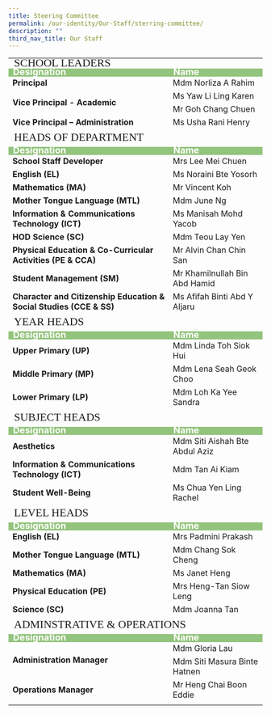 ```yaml
---
title: Steering Committee
permalink: /our-identity/Our-Staff/sterring-committee/
description: ""
third_nav_title: Our Staff
---
```

<table>
<tbody>
	<tr>
    <td colspan=2 style="line-height:0.5; font-size:22px; font-family:impact">SCHOOL LEADERS</td>
  </tr>
  <tr style="line-height:10px; background-color:rgb(147,196,125); font-weight: bold; font-size:18px; color:white">
		<td width=300>Designation</td>
    <td>Name</td>
  </tr>
  <tr>
    <td style="font-weight: bold">Principal</td>
    <td>Mdm Norliza A Rahim</td>
  </tr>
  <tr>
    <td rowspan=2 style="font-weight: bold">Vice Principal - Academic</td>
    <td>Ms Yaw Li Ling Karen</td>
  </tr>
  <tr>
    <td>Mr Goh Chang Chuen</td>
  </tr>
  <tr>
    <td style="font-weight: bold">Vice Principal – Administration</td>
    <td>Ms Usha Rani Henry</td>
  </tr>
  <tr>
    <td colspan=2 style="font-size:22px; font-family:impact">HEADS OF DEPARTMENT</td>
  </tr>
	<tr style="line-height:10px; background-color:rgb(147,196,125); font-weight: bold; font-size:18px; color:white">
		<td width=300>Designation</td>
    <td>Name</td>
  </tr>
  <tr>
    <td style="font-weight: bold">School Staff Developer</td>
    <td>Mrs Lee Mei Chuen</td>
  </tr>
  <tr>
    <td style="font-weight: bold">English (EL)</td>
    <td>Ms Noraini Bte Yosorh</td>
  </tr>
  <tr>
    <td style="font-weight: bold">Mathematics (MA)</td>
    <td>Mr Vincent Koh</td>
  </tr>
  <tr>
		<td style="font-weight: bold">Mother Tongue Language (MTL)</td>
    <td>Mdm June Ng</td>
  </tr>
  <tr>
		<td style="font-weight: bold">Information & Communications Technology (ICT)</td>
    <td>Ms Manisah Mohd Yacob</td>
  </tr>
  <tr>
     <td style="font-weight: bold">HOD Science (SC)</td>
		<td>Mdm Teou Lay Yen</td>
  </tr>
  <tr>
    <td style="font-weight: bold">Physical Education &amp; Co-Curricular Activities (PE &amp; CCA)</td>
		<td>Mr Alvin Chan Chin San</td>    
  </tr>
  <tr>
    <td style="font-weight: bold">Student Management (SM)</td>
		<td>Mr Khamilnullah Bin Abd Hamid</td>
  </tr>
  <tr>    
    <td style="font-weight: bold">Character and Citizenship Education &amp; <br>Social Studies (CCE &amp; SS)
		</td>
		<td>Ms Afifah Binti Abd Y Aljaru</td>
  </tr>
  <tr>
    <td colspan=2 style="font-size:22px; font-family:impact">YEAR HEADS</td>
  </tr>
	<tr style="line-height:10px; background-color:rgb(147,196,125); font-weight: bold; font-size:18px; color:white">
		<td width=300>Designation</td>
    <td>Name</td>
  </tr>
  <tr>
		<td style="font-weight: bold">Upper Primary (UP)</td>
    <td>Mdm Linda Toh Siok Hui</td>
  </tr>
  <tr>
		<td style="font-weight: bold">Middle Primary (MP)</td>
    <td>Mdm Lena Seah Geok Choo</td>
  </tr>
  <tr>
    <td style="font-weight: bold">Lower Primary (LP)</td>
		<td>Mdm Loh Ka Yee Sandra</td>
  </tr>
  <tr>
    <td colspan=2 style="font-size:22px; font-family:impact">SUBJECT HEADS</td>
  </tr>
	<tr style="line-height:10px; background-color:rgb(147,196,125); font-weight: bold; font-size:18px; color:white">
		<td width=300>Designation</td>
    <td>Name</td>
  </tr>
  <tr>
		<td style="font-weight: bold">Aesthetics</td>
    <td>Mdm Siti Aishah Bte Abdul Aziz</td>   
  </tr>
  <tr>
		<td style="font-weight: bold">Information & Communications Technology (ICT)</td>
    <td>Mdm Tan Ai Kiam</td>
  </tr>
  <tr>
		<td style="font-weight: bold">Student Well-Being</td>
    <td>Ms Chua Yen Ling Rachel</td>
  </tr>
	<tr>
    <td colspan=2 style="font-size:22px; font-family:impact">LEVEL HEADS</td>
  </tr>
	<tr style="line-height:10px; background-color:rgb(147,196,125); font-weight: bold; font-size:18px; color:white">
		<td width=300>Designation</td>
    <td>Name</td>
  </tr>
  <tr>
		<td style="font-weight: bold">English (EL)</td>
    <td>Mrs Padmini Prakash</td>
  </tr>
  <tr>
		<td style="font-weight: bold">Mother Tongue Language (MTL)</td>
    <td>Mdm Chang Sok Cheng</td> 
  </tr>
  <tr>
		<td style="font-weight: bold">Mathematics (MA)</td>
    <td>Ms Janet Heng </td>
  </tr>
  <tr>
		<td style="font-weight: bold">Physical Education (PE)</td>
    <td>Mrs Heng-Tan Siow Leng</td>
  </tr>
  <tr>
    <td style="font-weight: bold">Science (SC)</td>
		<td>Mdm Joanna Tan</td> 
  </tr>
  <tr>
    <td colspan=2 style="font-size:22px; font-family:impact">ADMINSTRATIVE & OPERATIONS</td>
  </tr>
	<tr style="line-height:10px; background-color:rgb(147,196,125); font-weight: bold; font-size:18px; color:white">
		<td width=300>Designation</td>
    <td>Name</td>
  </tr>
  <tr>
		<td rowspan=2 style="font-weight: bold">Administration Manager</td>
    <td>Mdm Gloria Lau</td>
  </tr>
  <tr>
    <td>Mdm Siti Masura Binte Hatnen</td>
  </tr>
  <tr>
		<td style="font-weight: bold">Operations Manager</td>
    <td>Mr Heng Chai Boon Eddie</td>
  </tr>
	<tr>
    <td></td>
    <td colspan=2></td>
  </tr>
</tbody>
</table>